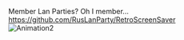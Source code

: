 Member Lan Parties? Oh I member...
https://github.com/RusLanParty/RetroScreenSaver
<br>
![Animation2](https://github.com/RusLanParty/RusLanParty/assets/84645216/1f0f564e-aa2a-47ae-a2f1-fb7218e6e1f4)
